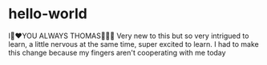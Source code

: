 # hello-world
I💜♥️YOU ALWAYS THOMAS🌙✨🥰
Very new to this but so very intrigued to learn, a little nervous at the same time, super excited to learn. I had to make this change because my fingers aren't cooperating with me today

